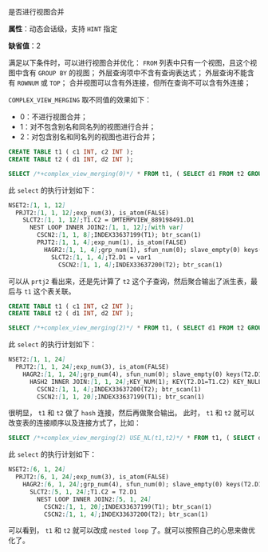 是否进行视图合并

**属性**：动态会话级，支持 `HINT` 指定

**缺省值**：2

满足以下条件时，可以进行视图合并优化：
`FROM` 列表中只有一个视图，且这个视图中含有 `GROUP BY` 的视图；
外层查询项中不含有查询表达式；
外层查询不能含有 `ROWNUM` 或 `TOP`；
合并视图可以含有外连接，但所在查询不可以含有外连接；

`COMPLEX_VIEW_MERGING` 取不同值的效果如下：

* 0：不进行视图合并；
* 1：对不包含别名和同名列的视图进行合并；
* 2：对包含别名和同名列的视图也进行合并；

```sql
CREATE TABLE t1 ( c1 INT, c2 INT );
CREATE TABLE t2 ( d1 INT, d2 INT );

SELECT /*+complex_view_merging(0)*/ * FROM t1, ( SELECT d1 FROM t2 GROUP BY d1 ) WHERE c2 = d1;
```

此 `select` 的执行计划如下：

```md
NSET2:[1, 1, 12]
  PRJT2:[1, 1, 12];exp_num(3), is_atom(FALSE)
    SLCT2:[1, 1, 12];T1.C2 = DMTEMPVIEW_889198491.D1
      NEST LOOP INNER JOIN2:[1, 1, 12];[with var]
        CSCN2:[1, 1, 8];INDEX33637199(T1); btr_scan(1)
        PRJT2:[1, 1, 4];exp_num(1), is_atom(FALSE)
          HAGR2:[1, 1, 4];grp_num(1), sfun_num(0); slave_empty(0) keys(T2.D1)
            SLCT2:[1, 1, 4];T2.D1 = var1
              CSCN2:[1, 1, 4];INDEX33637200(T2); btr_scan(1)
```

可以从 `prtj2` 看出来，还是先计算了 `t2` 这个子查询，然后聚合输出了派生表，最后与 `t1` 这个表关联。

```sql
CREATE TABLE t1 ( c1 INT, c2 INT );
CREATE TABLE t2 ( d1 INT, d2 INT );

SELECT /*+complex_view_merging(2)*/ * FROM t1, ( SELECT d1 FROM t2 GROUP BY d1 ) WHERE c2 = d1;
```

此 `select` 的执行计划如下：

```md
NSET2:[1, 1, 24]
  PRJT2:[1, 1, 24];exp_num(3), is_atom(FALSE)
    HAGR2:[1, 1, 24];grp_num(4), sfun_num(0); slave_empty(0) keys(T2.D1, T1.C2, T1.C1, T1.ROWID)
      HASH2 INNER JOIN:[1, 1, 24];KEY_NUM(1); KEY(T2.D1=T1.C2) KEY_NULL_EQU(0)
        CSCN2:[1, 1, 4];INDEX33637200(T2); btr_scan(1)
        CSCN2:[1, 1, 20];INDEX33637199(T1); btr_scan(1)
```

很明显， `t1` 和 `t2` 做了 `hash` 连接，然后再做聚合输出。
此时， `t1` 和 `t2` 就可以改变表的连接顺序以及连接方式了，比如：

```sql
SELECT /*+complex_view_merging(2) USE_NL(t1,t2)*/ * FROM t1, ( SELECT d1 FROM t2 GROUP BY d1 ) WHERE c2 = d1;
```

此 `select` 的执行计划如下：

```md
NSET2:[6, 1, 24]
  PRJT2:[6, 1, 24];exp_num(3), is_atom(FALSE)
    HAGR2:[6, 1, 24];grp_num(4), sfun_num(0); slave_empty(0) keys(T2.D1, T1.C2, T1.C1, T1.ROWID)
      SLCT2:[5, 1, 24];T1.C2 = T2.D1
        NEST LOOP INNER JOIN2:[5, 1, 24]
          CSCN2:[1, 1, 20];INDEX33637199(T1); btr_scan(1)
          CSCN2:[1, 1, 4];INDEX33637200(T2); btr_scan(1)
```

可以看到， `t1` 和 `t2` 就可以改成 `nested loop` 了。就可以按照自己的心思来做优化了。
